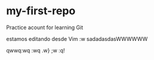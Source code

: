# my-first-repo
Practice acount for learning Git

estamos editando desde Vim :w
sadadasdasWWWWWW

qwwq:wq
:wq
.w}
;w
:q!



